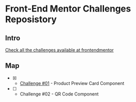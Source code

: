 # Front-End Mentor Challenges Reposistory

## Intro

[Check all the challenges available at frontendmentor](https://www.frontendmentor.io/challenges)

## Map

- [x] - [Challenge #01](https://github.com/lorenzzudev/front-end-mentor/tree/main/challenge01-product-preview-card-component-main) - Product Preview Card Component
- [ ] - Challenge #02 - QR Code Component
